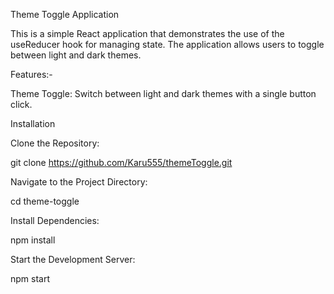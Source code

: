 
Theme Toggle Application

This is a simple React application that demonstrates the use of the useReducer hook for managing state. The application allows users to toggle between light and dark themes. 

Features:- 

Theme Toggle: Switch between light and dark themes with a single button click.

Installation

Clone the Repository:

git clone https://github.com/Karu555/themeToggle.git

Navigate to the Project Directory:

cd theme-toggle

Install Dependencies:

npm install

Start the Development Server:

npm start